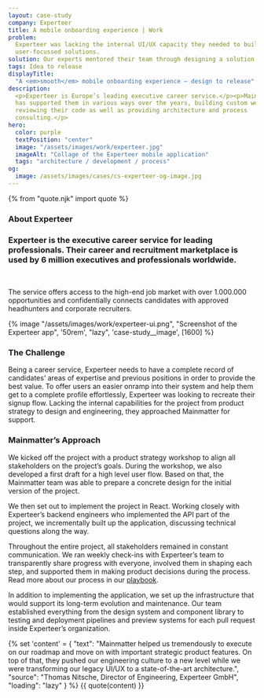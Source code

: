 ```yaml
---
layout: case-study
company: Experteer
title: A mobile onboarding experience | Work
problem:
  Experteer was lacking the internal UI/UX capacity they needed to build
  user-focussed solutions.
solution: Our experts mentored their team through designing a solution.
tags: Idea to release
displayTitle:
  "A <em>smooth</em> mobile onboarding experience – design to release"
description:
  <p>Experteer is Europe’s leading executive career service.</p><p>Mainmatter
  has supported them in various ways over the years, building custom web apps,
  reviewing their code as well as providing architecture and process
  consulting.</p>
hero:
  color: purple
  textPosition: "center"
  image: "/assets/images/work/experteer.jpg"
  imageAlt: "Collage of the Experteer mobile application"
  tags: "architecture / development / process"
og:
  image: /assets/images/cases/cs-experteer-og-image.jpg
---
```


{% from "quote.njk" import quote %}

<div class="case-study__section">
  <h3 class="case-study__heading">About Experteer</h3>
  <div class="case-study__text">
    <h3 class="h4">Experteer is the executive career service for leading professionals. Their career and recruitment marketplace is used by 6 million executives and professionals worldwide.</h3><br>
    <p>The service offers access to the high-end job market with over 1.000.000 opportunities and confidentially connects candidates with approved headhunters and corporate recruiters.</p>
  </div>
</div>

<div class="case-study__image-wrapper">
  {% image "/assets/images/work/experteer-ui.png", "Screenshot of the Experteer app", '50rem', "lazy", 'case-study__image', [1600] %}
</div>

<div class="case-study__section">
  <h3 class="case-study__heading">The Challenge</h3>
  <div class="case-study__text">
    <p>Being a career service, Experteer needs to have a complete record of candidates’ areas of expertise and previous positions in order to provide the best value. To offer users an easier onramp into their system and help them get to a complete profile effortlessly, Experteer was looking to recreate their signup flow. Lacking the internal capabilities for the project from product strategy to design and engineering, they approached Mainmatter for support.</p>
  </div>
</div>

<div class="case-study__section">
  <h3 class="case-study__heading">Mainmatter’s Approach</h3>
  <div class="case-study__text">
    <p>We kicked off the project with a product strategy workshop to align all stakeholders on the project’s goals. During the workshop, we also developed a first draft for a high level user flow. Based on that, the Mainmatter team was able to prepare a concrete design for the initial version of the project.</p>
    <p>We then set out to implement the project in React. Working closely with Experteer’s backend engineers who implemented the API part of the project, we incrementally built up the application, discussing technical questions along the way.</p>
    <p>Throughout the entire project, all stakeholders remained in constant communication. We ran weekly check-ins with Experteer’s team to transparently share progress with everyone, involved them in shaping each step, and supported them in making product decisions during the process. Read more about our process in our <a href="/playbook/">playbook</a>.</p>
    <p>In addition to implementing the application, we set up the infrastructure that would support its long-term evolution and maintenance. Our team established everything from the design system and component library to testing and deployment pipelines and preview systems for each pull request inside Experteer’s organization.</p>
  </div>
</div>

{% set 'content' = {
  "text": "Mainmatter helped us tremendously to execute on our roadmap and move on with important strategic product features. On top of that, they pushed our engineering culture to a new level while we were transforming our legacy UI/UX to a state-of-the-art architecture.",
  "source": "Thomas Nitsche, Director of Engineering, Experteer GmbH",
  "loading": "lazy"
} %} {{ quote(content) }}
